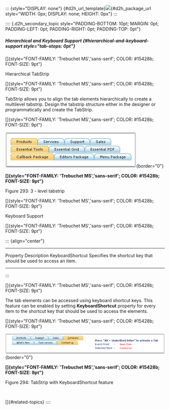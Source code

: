 ::: {style="DISPLAY: none"}
[](ms-xhelp:///?Id=d2h_url_template){#d2h_url_template}![](!package_url!){#d2h_package_url style="WIDTH: 0px; DISPLAY: none; HEIGHT: 0px"}
:::

:::: {.d2h_secondary_topic style="PADDING-BOTTOM: 10pt; MARGIN: 0pt; PADDING-LEFT: 0pt; PADDING-RIGHT: 0pt; PADDING-TOP: 0pt"}
##### Hierarchical and Keyboard Support {#hierarchical-and-keyboard-support style="tab-stops: 0pt"}

[]{style="FONT-FAMILY: 'Trebuchet MS','sans-serif'; COLOR: #15428b; FONT-SIZE: 9pt"} 

Hierarchical TabStrip

[]{style="FONT-FAMILY: 'Trebuchet MS','sans-serif'; COLOR: #15428b; FONT-SIZE: 9pt"} 

TabStrip allows you to align the tab elements hierarchically to create a multilevel tabstrip. Design the tabstrip structure either in the designer or programmatically and create the TabStrip.

[]{style="FONT-FAMILY: 'Trebuchet MS','sans-serif'; COLOR: #15428b; FONT-SIZE: 9pt"} 

![](ImagesExt/image72_400.jpg){border="0"}

**[]{style="FONT-FAMILY: 'Trebuchet MS','sans-serif'; COLOR: #15428b; FONT-SIZE: 9pt"}** 

Figure 293: 3 - level tabstrip

[]{style="FONT-FAMILY: 'Trebuchet MS','sans-serif'; COLOR: #15428b; FONT-SIZE: 9pt"} 

Keyboard Support

[]{style="FONT-FAMILY: 'Trebuchet MS','sans-serif'; COLOR: #15428b; FONT-SIZE: 9pt"} 

::: {align="center"}
  ------------------ -------------------------------------------------------------------
  Property           Description
  KeyboardShortcut   Specifies the shortcut key that should be used to access an item.
  ------------------ -------------------------------------------------------------------
:::

[]{style="FONT-FAMILY: 'Trebuchet MS','sans-serif'; COLOR: #15428b; FONT-SIZE: 9pt"} 

The tab elements can be accessed using keyboard shortcut keys. This feature can be enabled by setting **KeyboardShortcut** property for every item to the shortcut key that should be used to access the elements.

[]{style="FONT-FAMILY: 'Trebuchet MS','sans-serif'; COLOR: #15428b; FONT-SIZE: 9pt"} 

![](ImagesExt/image72_401.png){border="0"}

**[]{style="FONT-FAMILY: 'Trebuchet MS','sans-serif'; COLOR: #15428b; FONT-SIZE: 9pt"}** 

Figure 294: TabStrip with KeyboardShortcut feature

 

[]{#related-topics}
::::
